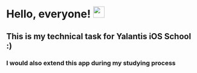 # Hello, everyone! <img src="https://raw.githubusercontent.com/MartinHeinz/MartinHeinz/master/wave.gif" width="30px">

## This is my technical task for Yalantis iOS School :)

### I would also extend this app during my studying process

